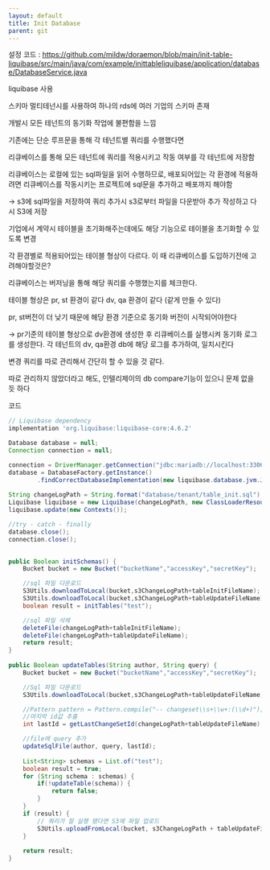 ```yaml
---
layout: default
title: Init Database
parent: git
---
```


설정 코드 : https://github.com/mildw/doraemon/blob/main/init-table-liquibase/src/main/java/com/example/inittableliquibase/application/database/DatabaseService.java


liquibase 사용

스키마 멀티테넌시를 사용하여 하나의 rds에 여러 기업의 스키마 존재

개발시 모든 테넌트의 동기화 작업에 불편함을 느낌

기존에는 단순 루프문을 통해 각 테넌트별 쿼리를 수행했다면

리큐베이스를 통해 모든 테넌트에 쿼리를 적용시키고 작동 여부를 각 테넌트에 저장함

리큐베이스는 로컬에 있는 sql파일을 읽어 수행하므로, 배포되어있는 각 환경에 적용하려면 리큐베이스를 작동시키는 프로젝트에 sql문을 추가하고 배포까지 해야함

-> s3에 sql파일을 저장하여 쿼리 추가시 s3로부터 파일을 다운받아 추가 작성하고 다시 S3에 저장

기업에서 계약시 테이블을 초기화해주는데에도 해당 기능으로 테이블을 초기화할 수 있도록 변경


각 환경별로 적용되어있는 테이블 형상이 다르다. 이 때 리큐베이스를 도입하기전에 고려해야할것은?

리큐베이스는 버저닝을 통해 해당 쿼리를 수행했는지를 체크한다.

테이블 형상은
pr, st 환경이 같다
dv, qa 환경이 같다 (같게 만들 수 있다)

pr, st버전이 더 낮기 때문에 해당 환경 기준으로 동기화 버전이 시작되어야한다

-> pr기준의 테이블 형상으로 dv환경에 생성한 후 리큐베이스를 실행시켜 동기화 로그를 생성한다. 각 테넌트의 dv, qa환경 db에 해당 로그를 추가하여, 일치시킨다

변경 쿼리를 따로 관리해서 간단히 할 수 있을 것 같다.

따로 관리하지 않았더라고 해도, 인텔리제이의 db compare기능이 있으니 문제 없을 듯 하다


코드

```groovy
// Liquibase dependency  
implementation 'org.liquibase:liquibase-core:4.6.2'
```

```java
Database database = null;  
Connection connection = null;

connection = DriverManager.getConnection("jdbc:mariadb://localhost:3306/" + schema, "root", "1111");  
database = DatabaseFactory.getInstance()  
        .findCorrectDatabaseImplementation(new liquibase.database.jvm.JdbcConnection(connection));  
  
String changeLogPath = String.format("database/tenant/table_init.sql");  
Liquibase liquibase = new Liquibase(changeLogPath, new ClassLoaderResourceAccessor(), database);  
liquibase.update(new Contexts());

//try - catch - finally
database.close();
connection.close();

```

```java
  
public Boolean initSchemas() {  
    Bucket bucket = new Bucket("bucketName","accessKey","secretKey");  

	//sql 파일 다운로드
    S3Utils.downloadToLocal(bucket,s3ChangeLogPath+tableInitFileName);  
    S3Utils.downloadToLocal(bucket,s3ChangeLogPath+tableUpdateFileName);  
    boolean result = initTables("test");  

	//sql 파일 삭제
    deleteFile(changeLogPath+tableInitFileName);  
    deleteFile(changeLogPath+tableUpdateFileName);  
    return result;  
}  
  
public Boolean updateTables(String author, String query) {  
    Bucket bucket = new Bucket("bucketName","accessKey","secretKey");  

	//Sql 파일 다운로드
    S3Utils.downloadToLocal(bucket,s3ChangeLogPath+tableUpdateFileName);  

	//Pattern pattern = Pattern.compile("-- changeset\\s+\\w+:(\\d+)");
	//마지막 id값 추출
    int lastId = getLastChangeSetId(changeLogPath+tableUpdateFileName);  

	//file에 query 추가
    updateSqlFile(author, query, lastId);  
  
    List<String> schemas = List.of("test");  
    boolean result = true;  
    for (String schema : schemas) {  
        if(!updateTable(schema)) {  
            return false;  
        }  
    }  
    if (result) {  
		// 쿼리가 잘 실행 됐다면 S3에 파일 업로드
        S3Utils.uploadFromLocal(bucket, s3ChangeLogPath + tableUpdateFileName);  
    }  
  
    return result;
}
```

